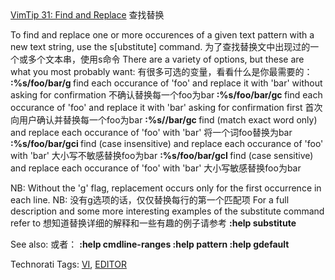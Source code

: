 <html><body><a href="http://vim.sourceforge.net/tip_view.php?tip_id=31">VimTip 31: Find and Replace</a>
查找替换

To find and replace one or more occurences of a given text pattern with a new text string, use the s[ubstitute] command.
为了查找替换文中出现过的一个或多个文本串，使用s命令
There are a variety of options, but these are what you most probably want:
有很多可选的变量，看看什么是你最需要的：
<b>:%s/foo/bar/g   </b>        find each occurance of 'foo' and replace it with 'bar' without asking for confirmation
<b>                                      </b>不确认替换每一个foo为bar<b>
:%s/foo/bar/gc  </b>        find each occurance of 'foo' and replace it with 'bar' asking for confirmation first
                                                首次向用户确认并替换每一个foo为bar
<b>:%s//bar/gc  </b>    find (match exact word only) and replace each occurance of 'foo' with 'bar'
                                               将一个词foo替换为bar
<b>:%s/foo/bar/gci </b>        find (case insensitive) and replace each occurance of 'foo' with 'bar'
                                                大小写不敏感替换foo为bar
<b>:%s/foo/bar/gcI  </b>       find (case sensitive) and replace each occurance of 'foo' with 'bar'
                                                大小写敏感替换foo为bar

NB: Without the 'g' flag, replacement occurs only for the first occurrence in each line.
NB: 没有g选项的话，仅仅替换每行的第一个匹配项
For a full description and some more interesting examples of the substitute command refer to
想知道替换详细的解释和一些有趣的例子请参考
<b>:help substitute</b>

See also:
或者：
<b>:help cmdline-ranges
:help pattern
:help gdefault</b>


Technorati Tags: <a href="http://technorati.com/tag/VI" rel="tag">VI</a>, <a href="http://technorati.com/tag/EDITOR" rel="tag">EDITOR</a></body></html>